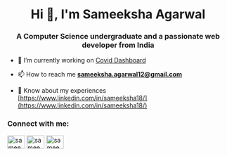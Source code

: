 <h1 align="center">Hi 👋, I'm Sameeksha Agarwal</h1>
<h3 align="center">A Computer Science undergraduate and a passionate web developer from India</h3>

- 🔭 I’m currently working on [Covid Dashboard](https://covid19--dashboards.herokuapp.com/)

- 📫 How to reach me **sameeksha.agarwal12@gmail.com**

- 📄 Know about my experiences [https://www.linkedin.com/in/sameeksha18/](https://www.linkedin.com/in/sameeksha18/)

<h3 align="left">Connect with me:</h3>
<p align="left">
<a href="https://linkedin.com/in/sameeksha18" target="blank"><img align="center" src="https://raw.githubusercontent.com/rahuldkjain/github-profile-readme-generator/master/src/images/icons/Social/linked-in-alt.svg" alt="sameeksha18" height="30" width="40" /></a>
<a href="https://instagram.com/sameeksha__agarwal" target="blank"><img align="center" src="https://raw.githubusercontent.com/rahuldkjain/github-profile-readme-generator/master/src/images/icons/Social/instagram.svg" alt="sameeksha__agarwal" height="30" width="40" /></a>
<a href="https://www.hackerrank.com/sameeksha_agarw1" target="blank"><img align="center" src="https://raw.githubusercontent.com/rahuldkjain/github-profile-readme-generator/master/src/images/icons/Social/hackerrank.svg" alt="sameeksha_agarwl" height="30" width="40" /></a>
</p>

